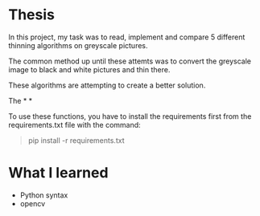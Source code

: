 # Thesis

In this project, my task was to read, implement and compare 5 different thinning algorithms on greyscale pictures.

The common method up until these attemts was to convert the greyscale image to black and white pictures and thin there.

These algorithms are attempting to create a better solution.

The 
* 
*

To use these functions, you have to install the requirements first from the requirements.txt file with the command: 
> pip install -r requirements.txt

# What I learned

* Python syntax
* opencv
<!--stackedit_data:
eyJoaXN0b3J5IjpbNjM0Njc0NzMwXX0=
-->